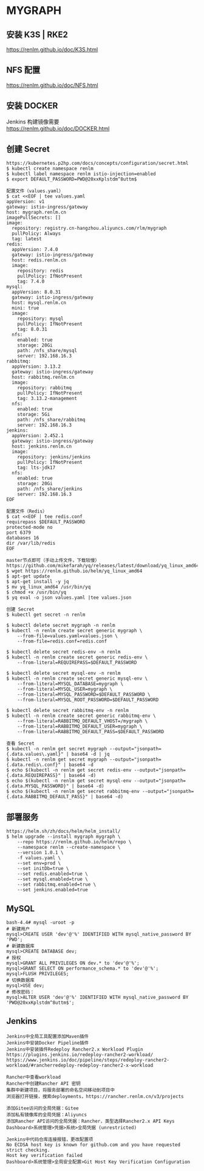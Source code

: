 # MYGRAPH

## 安装 K3S | RKE2
<a href="https://renlm.github.io/doc/K3S.html" target="_blank">https://<span></span>renlm.github.io/doc/K3S.html</a>  

## NFS 配置  
<a href="https://renlm.github.io/doc/NFS.html" target="_blank">https://<span></span>renlm.github.io/doc/NFS.html</a>  

## 安装 DOCKER  
Jenkins 构建镜像需要  
<a href="https://renlm.github.io/doc/DOCKER.html" target="_blank">https://<span></span>renlm.github.io/doc/DOCKER.html</a>  

## 创建 Secret
	https://kubernetes.p2hp.com/docs/concepts/configuration/secret.html
	$ kubectl create namespace renlm
	$ kubectl label namespace renlm istio-injection=enabled
	$ export DEFAULT_PASSWORD=PWD@20xxKplstdm^8uttm$
	
```
配置文件（values.yaml）
$ cat <<EOF | tee values.yaml
appVersion: v1
gateway: istio-ingress/gateway
host: mygraph.renlm.cn
imagePullSecrets: []
image:
  repository: registry.cn-hangzhou.aliyuncs.com/rlm/mygraph
  pullPolicy: Always
  tag: latest
redis:
  appVersion: 7.4.0
  gateway: istio-ingress/gateway
  host: redis.renlm.cn
  image:
    repository: redis
    pullPolicy: IfNotPresent
    tag: 7.4.0
mysql:
  appVersion: 8.0.31
  gateway: istio-ingress/gateway
  host: mysql.renlm.cn
  mini: true
  image:
    repository: mysql
    pullPolicy: IfNotPresent
    tag: 8.0.31
  nfs:
    enabled: true
    storage: 20Gi
    path: /nfs_share/mysql
    server: 192.168.16.3
rabbitmq:
  appVersion: 3.13.2
  gateway: istio-ingress/gateway
  host: rabbitmq.renlm.cn
  image:
    repository: rabbitmq
    pullPolicy: IfNotPresent
    tag: 3.13.2-management
  nfs:
    enabled: true
    storage: 5Gi
    path: /nfs_share/rabbitmq
    server: 192.168.16.3
jenkins:
  appVersion: 2.452.1
  gateway: istio-ingress/gateway
  host: jenkins.renlm.cn
  image:
    repository: jenkins/jenkins
    pullPolicy: IfNotPresent
    tag: lts-jdk17
  nfs:
    enabled: true
    storage: 20Gi
    path: /nfs_share/jenkins
    server: 192.168.16.3
EOF

配置文件（Redis）
$ cat <<EOF | tee redis.conf
requirepass $DEFAULT_PASSWORD
protected-mode no
port 6379
databases 16
dir /var/lib/redis
EOF
```

	master节点即可（手动上传文件，下载较慢）
	https://github.com/mikefarah/yq/releases/latest/download/yq_linux_amd64
	$ wget https://renlm.github.io/helm/yq_linux_amd64
	$ apt-get update
	$ apt-get install -y jq
	$ mv yq_linux_amd64 /usr/bin/yq
	$ chmod +x /usr/bin/yq
	$ yq eval -o json values.yaml |tee values.json
	
	创建 Secret
	$ kubectl get secret -n renlm
	
	$ kubectl delete secret mygraph -n renlm
	$ kubectl -n renlm create secret generic mygraph \
        --from-file=values.yaml=values.json \
        --from-file=redis.conf=redis.conf
        
    $ kubectl delete secret redis-env -n renlm
	$ kubectl -n renlm create secret generic redis-env \
        --from-literal=REQUIREPASS=$DEFAULT_PASSWORD
    
	$ kubectl delete secret mysql-env -n renlm
	$ kubectl -n renlm create secret generic mysql-env \
        --from-literal=MYSQL_DATABASE=mygraph \
        --from-literal=MYSQL_USER=mygraph \
        --from-literal=MYSQL_PASSWORD=$DEFAULT_PASSWORD \
        --from-literal=MYSQL_ROOT_PASSWORD=$DEFAULT_PASSWORD
        
	$ kubectl delete secret rabbitmq-env -n renlm
	$ kubectl -n renlm create secret generic rabbitmq-env \
        --from-literal=RABBITMQ_DEFAULT_VHOST=/mygraph \
        --from-literal=RABBITMQ_DEFAULT_USER=mygraph \
        --from-literal=RABBITMQ_DEFAULT_PASS=$DEFAULT_PASSWORD
        
    查看 Secret
    $ kubectl -n renlm get secret mygraph --output="jsonpath={.data.values\.yaml}" | base64 -d | jq
    $ kubectl -n renlm get secret mygraph --output="jsonpath={.data.redis\.conf}" | base64 -d
    $ echo $(kubectl -n renlm get secret redis-env --output="jsonpath={.data.REQUIREPASS}" | base64 -d)
    $ echo $(kubectl -n renlm get secret mysql-env --output="jsonpath={.data.MYSQL_PASSWORD}" | base64 -d)
    $ echo $(kubectl -n renlm get secret rabbitmq-env --output="jsonpath={.data.RABBITMQ_DEFAULT_PASS}" | base64 -d)
	  	
## 部署服务
	https://helm.sh/zh/docs/helm/helm_install/
	$ helm upgrade --install mygraph mygraph \
        --repo https://renlm.github.io/helm/repo \
        --namespace renlm --create-namespace \
        --version 1.0.1 \
        -f values.yaml \
        --set env=prod \
        --set initDb=true \
        --set redis.enabled=true \
        --set mysql.enabled=true \
        --set rabbitmq.enabled=true \
        --set jenkins.enabled=true

## MySQL
```
bash-4.4# mysql -uroot -p
# 新建用户
mysql>CREATE USER 'dev'@'%' IDENTIFIED WITH mysql_native_password BY 'PWD';
# 新建数据库
mysql>CREATE DATABASE dev;
# 授权
mysql>GRANT ALL PRIVILEGES ON dev.* to 'dev'@'%';
mysql>GRANT SELECT ON performance_schema.* to 'dev'@'%';
mysql>FLUSH PRIVILEGES;
# 切换数据库
mysql>USE dev;
# 修改密码：
mysql>ALTER USER 'dev'@'%' IDENTIFIED WITH mysql_native_password BY 'PWD@20xxKplstdm^8uttm$';
```

## Jenkins
	Jenkins中全局工具配置添加Maven插件
	Jenkins中安装Docker Pipeline插件
	Jenkins中安装插件Redeploy Rancher2.x Workload Plugin
	https://plugins.jenkins.io/redeploy-rancher2-workload/
	https://www.jenkins.io/doc/pipeline/steps/redeploy-rancher2-workload/#rancherredeploy-redeploy-rancher2-x-workload
	
	Rancher中查看workload
	Rancher中创建Rancher API 密钥
	集群中新建项目，将服务部署的命名空间移动到项目中
	浏览器打开链接，搜索deployments，https://rancher.renlm.cn/v3/projects
	
	添加Gitee访问的全局凭据：Gitee
	添加私有镜像库的全局凭据：Aliyuncs
	添加Rancher API访问的全局凭据：Rancher，类型选择Rancher2.x API Keys
	Dashboard>系统管理>凭据>系统>全局凭据 (unrestricted)

	Jenkins中代码仓库连接报错，更改配置项
	No ECDSA host key is known for github.com and you have requested strict checking.
	Host key verification failed
	Dashboard>系统管理>全局安全配置>Git Host Key Verification Configuration
